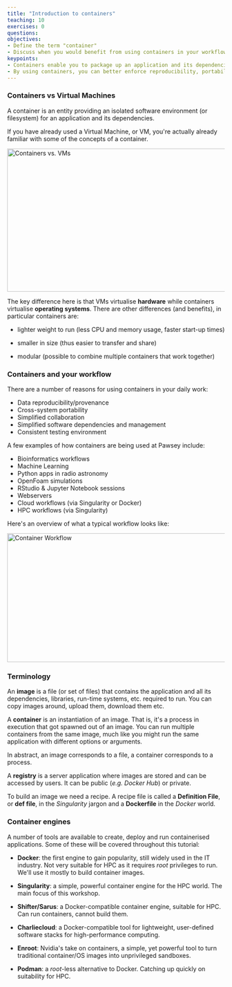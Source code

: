 ```yaml
---
title: "Introduction to containers"
teaching: 10
exercises: 0
questions:
objectives:
- Define the term "container"
- Discuss when you would benefit from using containers in your workflow
keypoints:
- Containers enable you to package up an application and its dependencies.
- By using containers, you can better enforce reproducibility, portability and share-ability of your computational workflows.
---
```



### Containers vs Virtual Machines

A container is an entity providing an isolated software environment (or filesystem) for an application and its dependencies.  

If you have already used a Virtual Machine, or VM, you're actually already familiar with some of the concepts of a container. 

<!-- ![Containers vs. VMs]({{ page.root }}/fig/container_vs_vm.png) -->
<img src="{{ page.root }}/fig/container_vs_vm.png" alt="Containers vs. VMs" width="619" height="331"/>

The key difference here is that VMs virtualise **hardware** while containers virtualise **operating systems**.  There are other differences (and benefits), in particular containers are:

* lighter weight to run (less CPU and memory usage, faster start-up times)

* smaller in size (thus easier to transfer and share)

* modular (possible to combine multiple containers that work together)


### Containers and your workflow

There are a number of reasons for using containers in your daily work:

* Data reproducibility/provenance
* Cross-system portability
* Simplified collaboration
* Simplified software dependencies and management
* Consistent testing environment

A few examples of how containers are being used at Pawsey include:

* Bioinformatics workflows
* Machine Learning 
* Python apps in radio astronomy
* OpenFoam simulations
* RStudio & Jupyter Notebook sessions
* Webservers
* Cloud workflows (via Singularity or Docker)
* HPC workflows (via Singularity)

Here's an overview of what a typical workflow looks like:

<!-- ![Container Workflow]({{ page.root }}/fig/container_lifecycle.png) -->
<img src="{{ page.root }}/fig/container_lifecycle.png" alt="Container Workflow" width="716" height="298"/>

### Terminology

An **image** is a file (or set of files) that contains the application and all its dependencies, libraries, run-time systems, etc. required to run.  You can copy images around, upload them, download them etc.

A **container** is an instantiation of an image.  That is, it's a process in execution that got spawned out of an image.  You can run multiple containers from the same image, much like you might run the same application with different options or arguments.

In abstract, an image corresponds to a file, a container corresponds to a process.

A **registry** is a server application where images are stored and can be accessed by users.  It can be public (*e.g.* *Docker Hub*) or private.

To build an image we need a recipe.  A recipe file is called a **Definition File**, or **def file**, in the *Singularity* jargon and a **Dockerfile** in the *Docker* world.


### Container engines

A number of tools are available to create, deploy and run containerised applications.  Some of these will be covered throughout this tutorial:

* **Docker**: the first engine to gain popularity, still widely used in the IT industry.  Not very suitable for HPC as it requires *root* privileges to run. We'll use it mostly to build container images.

* **Singularity**: a simple, powerful container engine for the HPC world.  The main focus of this workshop.

* **Shifter/Sarus**: a Docker-compatible container engine, suitable for HPC.  Can run containers, cannot build them.

* **Charliecloud**: a Docker-compatible tool for lightweight, user-defined software stacks for high-performance computing.

* **Enroot**: Nvidia's take on containers, a simple, yet powerful tool to turn traditional container/OS images into unprivileged sandboxes.

* **Podman**: a *root*-less alternative to Docker.  Catching up quickly on suitability for HPC.
